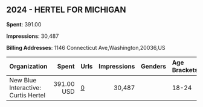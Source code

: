 ## 2024 - HERTEL FOR MICHIGAN 
**Spent**: 391.00

**Impressions**: 30,487

**Billing Addresses**: 1146 Connecticut Ave,Washington,20036,US

|Organization|Spent|Urls|Impressions|Genders|Age Brackets|Country Codes|
|:---|---:|:---|---:|:---|:---|:---|
|New Blue Interactive: Curtis Hertel|391.00 USD|[0](https://www.snap.com/political-ads/asset/ebfeee08c2e0641fd7f737be51ed4bb18a32e40f1d88b3987f7eddb79d83eff4?mediaType=mp4)|30,487||18-24|united states|
